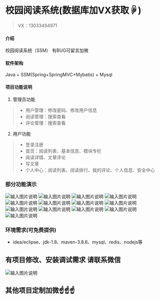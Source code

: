 # 校园阅读系统(数据库加VX获取☟)
> VX：13033494971
#### 介绍
校园阅读系统（SSM）
有BUG可留言加微

#### 软件架构
Java + SSM(Spring+SpringMVC+Mybatis) + Mysql

#### 项目功能说明

1. 管理员功能
> + 用户管理：修改密码、修改用户信息
> + 阅读管理：搜索查看
> + 评论管理：搜索查看
2. 用户功能
> + 登录注册
> + 首页：阅读列表、基本信息、模块专栏
> + 阅读详情、文章评论
> + 写文章
> + 个人中心：阅读列表、阅读排行、我的评论、个人信息、安全中心


### 部分功能演示
![输入图片说明](photo/1-1.png)
![输入图片说明](photo/1-2.png)
![输入图片说明](photo/1-3.png)
![输入图片说明](photo/1-4.png)
![输入图片说明](photo/1-5.png)
![输入图片说明](photo/1-6.png)
![输入图片说明](photo/1-7.png)
![输入图片说明](photo/2-1.png)
![输入图片说明](photo/2-2.png)
![输入图片说明](photo/2-3.png)
![输入图片说明](photo/2-4.png)
![输入图片说明](photo/2-5.png)
![输入图片说明](photo/2-6.png)

### 环境需求(可免费提供)
- idea/eclipse、jdk-1.8、maven-3.8.6、mysql、redis、nodejs等


## 有项目修改、安装调试需求 请联系微信
![输入图片说明](photo/0-WeChat.png)

## 其他项目定制加微☝☝☝
